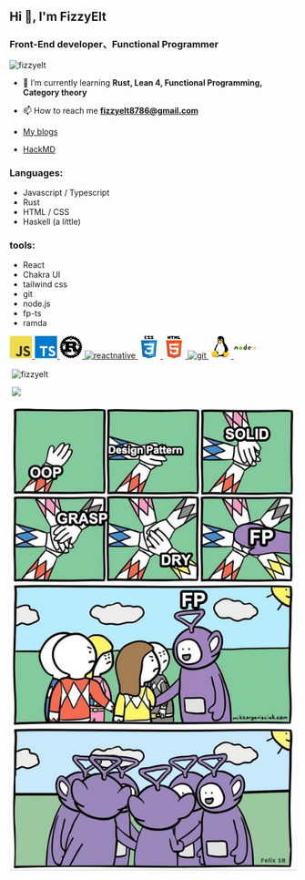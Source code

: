 ## Hi 👋, I'm FizzyElt
### Front-End developer、Functional Programmer

<p align="left"> <img src="https://komarev.com/ghpvc/?username=fizzyelt&label=Profile%20views&color=0e75b6&style=flat" alt="fizzyelt" /> </p>

- 🌱 I’m currently learning **Rust, Lean 4, Functional Programming, Category theory**

- 📫 How to reach me **fizzyelt8786@gmail.com**

- [My blogs](https://fizzyelt.github.io/)
- [HackMD](https://hackmd.io/@FizzyElt)

### Languages:
- Javascript / Typescript
- Rust
- HTML / CSS
- Haskell (a little)
### tools:
- React
- Chakra UI
- tailwind css
- git 
- node.js
- fp-ts
- ramda

<p align="left">
<a href="https://developer.mozilla.org/en-US/docs/Web/JavaScript" target="_blank"> <img src="https://raw.githubusercontent.com/devicons/devicon/master/icons/javascript/javascript-original.svg" alt="javascript" width="40" height="40"/> </a> 
<a href="https://www.typescriptlang.org/" target="_blank"> <img src="https://raw.githubusercontent.com/devicons/devicon/master/icons/typescript/typescript-original.svg" alt="typescript" width="40" height="40"/> </a> 
<a href="https://www.rust-lang.org" target="_blank"> <img src="https://raw.githubusercontent.com/devicons/devicon/master/icons/rust/rust-plain.svg" alt="rust" width="40" height="40"/> </a> 
<a href="https://reactjs.org/" target="_blank"> 
<img src="https://reactnative.dev/img/header_logo.svg" alt="reactnative" width="40" height="40"/> 
</a>
<a href="https://www.w3schools.com/css/" target="_blank">
<img src="https://raw.githubusercontent.com/devicons/devicon/master/icons/css3/css3-original-wordmark.svg" alt="css3" width="40" height="40"/>
</a> 
<a href="https://www.w3.org/html/" target="_blank"> <img src="https://raw.githubusercontent.com/devicons/devicon/master/icons/html5/html5-original-wordmark.svg" alt="html5" width="40" height="40"/> </a> 
<a href="https://git-scm.com/" target="_blank"> <img src="https://www.vectorlogo.zone/logos/git-scm/git-scm-icon.svg" alt="git" width="40" height="40"/> </a>
<a href="https://www.linux.org/" target="_blank"> <img src="https://raw.githubusercontent.com/devicons/devicon/master/icons/linux/linux-original.svg" alt="linux" width="40" height="40"/> </a> 
<a href="https://nodejs.org" target="_blank"> <img src="https://raw.githubusercontent.com/devicons/devicon/master/icons/nodejs/nodejs-original-wordmark.svg" alt="nodejs" width="40" height="40"/> </a>  
</p>


<p>&nbsp;<img align="center" src="https://github-readme-stats.vercel.app/api?username=fizzyelt&show_icons=true&locale=en&theme=dark" alt="fizzyelt" /></p>

<p>&nbsp;<img src='https://github-readme-stats.vercel.app/api/top-langs/?username=FizzyElt&show_icons=true&layout=compact&title_color=FFFFFF&icon_color=F1C40F&text_color=ffffff&bg_color=074a5e'/>
</p>

![FP-meme](./FP-meme.png)